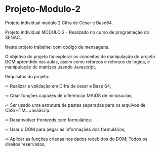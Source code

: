 # Projeto-Modulo-2
Projeto individual modulo 2 Cifra de César e Base64.

Projeto individual MODULO 2 - Realizado no curso de programação do SENAC.


Neste projeto trabalhei com código de mensagens.

O objetivo do projeto foi explorar os conceitos de manipulação do projeto DOM aprendido nas
aulas, assim como reforços e reforços de lógica, e manipulação de
matrizes usando Javascript.

Requisitos do projeto:



⇨ Realizar a validação em Cifra de cesar e Base 64;

⇨ Criar funções capazes de diferenciar MAIÚS de minúsculas;

⇨ Ser usado uma estrutura de pastas separadas para os arquivos de CSS/HTML JavaScrip.

⇨ Desenvolver frontends com formulários;

⇨ Usar o DOM para pegar as informações dos formulários;


⇨ Aplicar as funções criadas nos dados recebidos do DOM;
Todos os direitos reservados;

